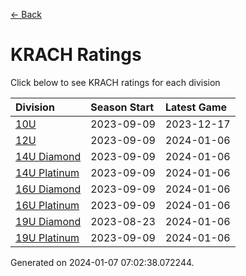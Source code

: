 [<- Back](../readme.md)
# KRACH Ratings
Click below to see KRACH ratings for each division

| Division | Season Start | Latest Game |
| :-- | :-- | :-- |
| [10U](10U-ratings.md) | 2023-09-09 | 2023-12-17 |
| [12U](12U-ratings.md) | 2023-09-09 | 2024-01-06 |
| [14U Diamond](14U-Diamond-ratings.md) | 2023-09-09 | 2024-01-06 |
| [14U Platinum](14U-Platinum-ratings.md) | 2023-09-09 | 2024-01-06 |
| [16U Diamond](16U-Diamond-ratings.md) | 2023-09-09 | 2024-01-06 |
| [16U Platinum](16U-Platinum-ratings.md) | 2023-09-09 | 2024-01-06 |
| [19U Diamond](19U-Diamond-ratings.md) | 2023-08-23 | 2024-01-06 |
| [19U Platinum](19U-Platinum-ratings.md) | 2023-09-09 | 2024-01-06 |

Generated on 2024-01-07 07:02:38.072244.
